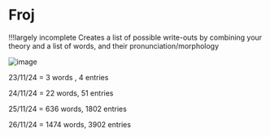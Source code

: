 # Froj 
!!!largely incomplete
Creates a list of possible write-outs by combining your theory and a list of words, and their pronunciation/morphology

![image](images/froj.png)

23/11/24 = 3 words , 4 entries

24/11/24 = 22 words, 51 entries

25/11/24 = 636 words, 1802 entries

26/11/24 = 1474 words,  3902 entries
